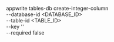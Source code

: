 appwrite tables-db create-integer-column \
    --database-id <DATABASE_ID> \
    --table-id <TABLE_ID> \
    --key '' \
    --required false
